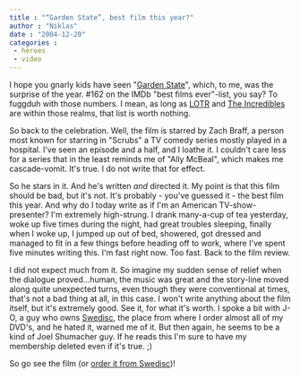 ```yaml
---
title : "“Garden State”, best film this year?"
author : "Niklas"
date : "2004-12-20"
categories : 
 - heroes
 - video
---
```


I hope you gnarly kids have seen "[Garden State](http://www.imdb.com/title/tt0333766)", which, to me, was the surprise of the year. #162 on the IMDb "best films ever"-list, you say? To fuggduh with those numbers. I mean, as long as [LOTR](http://www.imdb.com/title/tt0167260) and [The Incredibles](http://www.imdb.com/title/tt0317705) are within those realms, that list is worth nothing.

So back to the celebration. Well, the film is starred by Zach Braff, a person most known for starring in "Scrubs" a TV comedy series mostly played in a hospital. I've seen an episode and a half, and I loathe it. I couldn't care less for a series that in the least reminds me of "Ally McBeal", which makes me cascade-vomit. It's true. I do not write that for effect.

So he stars in it. And he's written _and_ directed it. My point is that this film should be bad, but it's not. It's probably - you've guessed it - the best film this year. And why do I today write as if I'm an American TV-show-presenter? I'm extremely high-strung. I drank many-a-cup of tea yesterday, woke up five times during the night, had great troubles sleeping, finally when I woke up, I jumped up out of bed, showered, got dressed and managed to fit in a few things before heading off to work, where I've spent five minutes writing this. I'm fast right now. Too fast. Back to the film review.

I did not expect much from it. So imagine my sudden sense of relief when the dialogue proved...human, the music was great and the story-line moved along quite unexpected turns, even though they were conventional at times, that's not a bad thing at all, in this case. I won't write anything about the film itself, but it's extremely good. See it, for what it's worth. I spoke a bit with J-O, a guy who owns [Swedisc](http://www.swedisc.com), the place from where I order almost all of my DVD's, and he hated it, warned me of it. But then again, he seems to be a kind of Joel Shumacher guy. If he reads this I'm sure to have my membership deleted even if it's true. ;)

So go see the film (or [order it from Swedisc](http://www.swedisc.com/film/moreinfo.php?ID=PP18757&LastStop=/main.php))!
